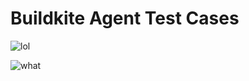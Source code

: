 # Buildkite Agent Test Cases

![lol](http://d2loo43ei2qiky.cloudfront.net/FINAL/GOTY/oprah-bees.gif)

![what](http://www.reactiongifs.com/r/quizzical.gif)
